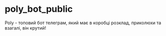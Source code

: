 # poly_bot_public
Poly - топовий бот телеграм, який має в коробці розклад, приколюхи та взагалі, він крутий!
